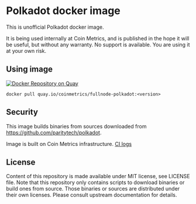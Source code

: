 # Polkadot docker image

This is unofficial Polkadot docker image.

It is being used internally at Coin Metrics, and is published in the hope it will be useful, but without any warranty. No support is available. You are using it at your own risk.

## Using image

[![Docker Repository on Quay](https://quay.io/repository/coinmetrics/fullnode-polkadot/status "Docker Repository on Quay")](https://quay.io/repository/coinmetrics/fullnode-polkadot)

```
docker pull quay.io/coinmetrics/fullnode-polkadot:<version>
```

## Security

This image builds binaries from sources downloaded from https://github.com/paritytech/polkadot.

Image is built on Coin Metrics infrastructure. [CI logs](https://gitlab.com/coinmetrics/fullnodes/polkadot/pipelines)

## License

Content of this repository is made available under MIT license, see LICENSE file.
Note that this repository only contains scripts to download binaries or build ones from source.
Those binaries or sources are distributed under their own licenses.
Please consult upstream documentation for details.
